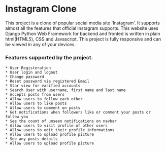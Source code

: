# Instagram Clone

This project is a clone of popular social media site 'Instagram'. It supports almost all the features that official Instagram supports. This website uses Django Python Web Framework for backend and fronted is written in plain html(HTML5), CSS and Javascript. This project is fully responsive and can be viewed in any of your devices.

### Features supported by the project.

    * User Registeration
    * User login and logout
    * Change password
    * Reset password via registered Email
    * Star view for varified accounts
    * Search User with username, first name and last name
    * Accepts posts from users
    * Allow users to follow each other
    * Allow users to like posts
    * Allow users to comment on posts
    * Get notifications when followers like or comment your posts or follow you
    * See the count of unseen notifications on navbar
    * Allow users to visit profile of other users
    * Allow users to edit their profile informations
    * Allow users to upload profile picture
    * See any posts details
    * Allow users to upload profile picture
